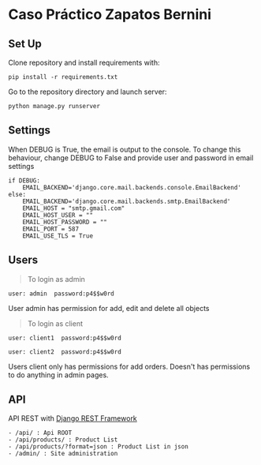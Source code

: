 # Caso Práctico Zapatos Bernini

## Set Up
Clone repository and install requirements with:

    pip install -r requirements.txt


Go to the repository directory and launch server:

    python manage.py runserver

## Settings
When DEBUG is True, the email is output to the console. To change this behaviour, change DEBUG to False and provide user and password in email settings

    if DEBUG:
        EMAIL_BACKEND='django.core.mail.backends.console.EmailBackend'
    else:
        EMAIL_BACKEND='django.core.mail.backends.smtp.EmailBackend'
        EMAIL_HOST = "smtp.gmail.com"
        EMAIL_HOST_USER = ""
        EMAIL_HOST_PASSWORD = ""
        EMAIL_PORT = 587
        EMAIL_USE_TLS = True


## Users
> To login as admin

    user: admin  password:p4$$w0rd

User admin has permission for add, edit and delete all objects


> To login as client

    user: client1  password:p4$$w0rd

    user: client2  password:p4$$w0rd

Users client only has permissions for add orders. Doesn't has permissions to do anything in admin pages.

## API
API REST with [Django REST Framework](http://www.django-rest-framework.org/)

    - /api/ : Api ROOT
    - /api/products/ : Product List
    - /api/products/?format=json : Product List in json
    - /admin/ : Site administration


